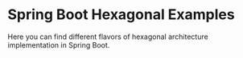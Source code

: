 Spring Boot Hexagonal Examples
================================

Here you can find different flavors of hexagonal architecture implementation in Spring Boot.